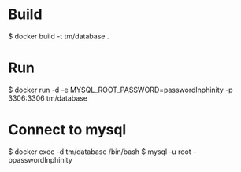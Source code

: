 # Build

$ docker build -t tm/database .

# Run

$ docker run -d -e MYSQL_ROOT_PASSWORD=passwordInphinity -p 3306:3306 tm/database

# Connect to mysql

$ docker exec -d tm/database /bin/bash
$ mysql -u root -ppasswordInphinity